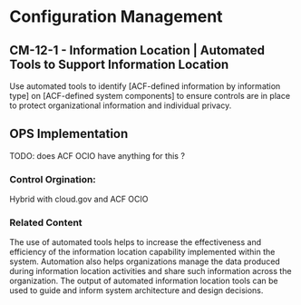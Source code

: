 # Configuration Management
## CM-12-1 - Information Location | Automated Tools to Support Information Location

Use automated tools to identify [ACF-defined information by information type] on [ACF-defined system components] to ensure controls are in place to protect organizational information and individual privacy.

## OPS Implementation

TODO: does ACF OCIO have anything for this ?

### Control Orgination:
Hybrid with cloud.gov and ACF OCIO

### Related Content

The use of automated tools helps to increase the effectiveness and efficiency of the information location capability implemented within the system. Automation also helps organizations manage the data produced during information location activities and share such information across the organization. The output of automated information location tools can be used to guide and inform system architecture and design decisions.
